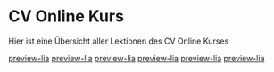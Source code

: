 <!--
author:     Leon Endris

email:      leendris@uni-koblenz.de

version:    0.0.1

language:   de

narrator:   Deutsch Female

comment:    Dies ist die LandingPage 
            des CV online Kurses von 
            der aus wir in jede Lektion
            wechseln können

link:       ../CSS/Main.css 

script:     ../JavaScript/LiaScriptCustom.js

-->

# CV Online Kurs
Hier ist eine Übersicht aller Lektionen des CV Online Kurses

[preview-lia](../Markdown/Section_1_Rastergraphics.md)
[preview-lia](../Markdown/Section_2_Vectorgraphics.md)
[preview-lia](../Markdown/Section_3_Filter.md)
[preview-lia](../Markdown/Section_4_Terrain.md)
[preview-lia](../Markdown/Section_5_Project.md)
[preview-lia](../Markdown/Sandbox.md)

